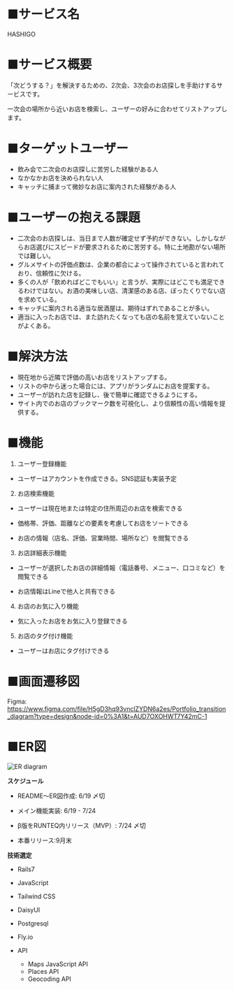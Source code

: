 # **■サービス名**

HASHIGO

# **■サービス概要**

「次どうする？」を解決するための、2次会、3次会のお店探しを手助けするサービスです。

一次会の場所から近いお店を検索し、ユーザーの好みに合わせてリストアップします。


# **■ターゲットユーザー**


- 飲み会で二次会のお店探しに苦労した経験がある人
- なかなかお店を決められない人
- キャッチに捕まって微妙なお店に案内された経験がある人


# **■ユーザーの抱える課題**

- 二次会のお店探しは、当日まで人数が確定せず予約ができない。しかしながらお店選びにスピードが要求されるために苦労する。特に土地勘がない場所では難しい。
- グルメサイトの評価点数は、企業の都合によって操作されていると言われており、信頼性に欠ける。
- 多くの人が「飲めればどこでもいい」と言うが、実際にはどこでも満足できるわけではない。お酒の美味しい店、清潔感のある店、ぼったくりでない店を求めている。
- キャッチに案内される適当な居酒屋は、期待はずれであることが多い。
- 適当に入ったお店では、また訪れたくなっても店の名前を覚えていないことがよくある。


# **■解決方法**

- 現在地から近隣で評価の高いお店をリストアップする。
- リストの中から迷った場合には、アプリがランダムにお店を提案する。
- ユーザーが訪れた店を記録し、後で簡単に確認できるようにする。
- サイト内でのお店のブックマーク数を可視化し、より信頼性の高い情報を提供する。


# **■機能**

1. ユーザー登録機能

- ユーザーはアカウントを作成できる。SNS認証も実装予定

2. お店検索機能

- ユーザーは現在地または特定の住所周辺のお店を検索できる

- 価格帯、評価、距離などの要素を考慮してお店をソートできる

- お店の情報（店名、評価、営業時間、場所など）を閲覧できる

3. お店詳細表示機能

- ユーザーが選択したお店の詳細情報（電話番号、メニュー、口コミなど）を閲覧できる

- お店情報はLineで他人と共有できる

4. お店のお気に入り機能

- 気に入ったお店をお気に入り登録できる

5. お店のタグ付け機能

- ユーザーはお店にタグ付けできる

# **■画面遷移図**
Figma:
https://www.figma.com/file/H5gD3hq93vnclZYDN6a2es/Portfolio_transition_diagram?type=design&node-id=0%3A1&t=AUD7OXOHWT7Y42mC-1


# **■ER図**
![ER diagram](https://viewer.diagrams.net/?tags=%7B%7D&highlight=0000ff&edit=_blank&layers=1&nav=1&title=Portfolio_erDiagram.drawio%20(1).png#R7Z1bc9o4GIZ%2Fy14ws72gAxhzuCzpITOb7uwm7bZ7lVGwMGqE5ZVFgP76lWzJ2IiDTcEmSDOZ1jog2%2Fpe65E%2BSXbDuZktP1EQTj8TD%2BJGp%2BUtG877RqczGPb5vyJilUS47XYS4VPkJVGZiAf0E8rIloydIw9GuYyMEMxQmI8ckyCAY5aLA5SSRT7bhOD8WUPgQy3iYQywHvsNeWwqb8ttreNvIfKn6sztlkyZAZVZRkRT4JFFJsr50HBuKCEsOZotbyAWdafqJfndxx2p6YVRGLAiP3j5Opj1FvMP%2F9z%2B%2BPTtT%2FD3D39625SlvAA8lzf8NYI0klfMVqoa%2BMWH4pCBJxE1ihigTFrLafEIXv8MoABSHtGOwxiDMEJx9iRmirB3B1ZkzlRBKjSaoCX07hNjibzcbne8MBEUhU944Q%2FyYkQywMgP%2BPGY37o444jCiF%2FLHYiYzDFlMywP9XpSNw0pg8tMlKy3T5DMIKMrnkWmdqUJpYYdGVysBdEeyrhpVgwDGQmkCP205PRk91y0IPD5raVn6x08W3%2FLyZyNcwHMqyYADI7IPPCirDT4QeYu11GxYEqIp6OJZ79u7oX8R1NC0U%2BhFiytm9VSHF6gGQYBf66AtxE1InE7EmsCYXxDMBGCC0gANc2JTB4l4RdAfchkREhQwOIackf8j9fZTeut23D5td7wcHsd5n8iO2U3JIgY5doWZUAusQUUMhsxEspCMZyo8qk0iDh%2BIoyR2U4V7n0eD0uzpBY35ZGVYk4XZUXgaCL464%2BdMuD3zxDAa9HHDYdouMHaaFssu7Wu0%2FrdrPjN5oLw6pzguO2dIs%2BDvOkYLaaIwYcQjEWmBUfXoUZj7xNw2FwZ%2BzglzbOlpShZWgVtQVeTAc%2FOieS8E7%2FkzbTPG%2Bp6ZaGokeQdRdz4KPDvkl%2F2NnTjXohulrsf895JdVSouAqE5FqoFIJK64xQ6dUNlV5xEVTTdkAPqfLOSxS3sK2unSh9TQMBmMGUKfzx4a33pSPlEoRiHEIGFiG1I2RYN0KGxiJkUNhW144Q5UTMiADOAMIWIqWlYhxElI%2FNQqM6aLQ7dVOj3zaFEkrfFhPNvu7IHtNVyKD3GIIoWhDqWWKUl415yHAsMipHhls7MrrGIMMpbJ2rR4bupo74aS0mykvFOEy0Xd0VAT0fqqknaWsqLgAqAvCGeEp8EgB8R2IRCGP8gIytJDnAnJG8qWKuvBNrYHjEh%2Fuk1DjyI8IKPjDw1ll%2BQkq%2BkM8gWCUp2XxLxL6L47euDP2bSXm%2FzAYUonStqN41mdMx3FdFsk0V1bJXPBRiwNALzBW%2FRxp%2FCf41Mgs78mstUpqoIlgMT%2FmrtRQOFtRx3XxByS1rBZ1MU%2Fr86z3HNJhTIHi%2Ft1vSMG05j6PWoCljbZvvGmxtLM7ViWjbac%2FTr6XpFhbGnsU023VwLhnoE58GraZp28nPtCr02U%2B7nuYkytnT3XRP290sUlwVUrLToad3U5RGS%2FEuxrnQYu6EaNvOiKYLD%2FUZUbuq5jipGAeSdKBlQVIjSLYtrKkUJMrqBoKkhKvh6kGi7%2FvAJPAZYnNvjRMPjtGMP%2FjG8uQI55Q5PNF9lpYnlfNk65qbaoFSwvd5bUApbq6rB4ru%2BhRTOxYnR%2BrFOJz0e5Ye1dNj2%2FKbSunR75sCCyVwC4tmX%2FdpUw4L4bmSqOAmAMxcUJTQinmgGFpQVA%2BKQd2gUCczABTDwta5dlAMdJ81CWHwCOxSzSPUYhwqBtYjVT0q0ne%2F1YeK3Rs5rgwVSuAWFc2B7o4eYxJBy4qj5GIeK1zLiupZ0a2dFbvdjtfGCrs8N60KfXkug%2FgxmM%2BexLJcS4uygjGOFsPdLxqwtDgbLfp102K4e0B5ZbQY2rVSaVXoa6WA51EYRRYV5dViHCo6emdjvbfzkQHf7u%2FMS8NVTXrZ%2FZ3pWqjTr3Gym3CK8b%2FMYph%2BYWFcyv7Ojr4Jx6D9nR27Dyd9a76%2BD8fu7zyJcozrHjh2W87Jh5bl0VL7%2Fk6no8ngY91oqWyw6djBZloV%2BmCTrkcLrw8yFyEa86Bi9%2BZcAFRq3%2Bvp6FtzDIKK3ZyTVoW%2BOYcB39LkOLUYR5OuPtodEfI8A%2FTZ%2Bi43302X910WdVmdz3XZtePLk7su0wfi9bguu%2Fr40iDXZdcOMNOq0AeYjU4Pi2eFFw14yngKaASTK%2Bz9NxcfOB7N2UR8bUQF%2BZEv%2F8eS1EFOSSrjONGH6GJQ%2F%2Bn3eL0Xv%2B5W9uBNXFBLqKE5ATOEV8kPbiF%2BgQyNQSY9ihsgkdruhMtsQnJqkRIQKnYZr9NeAEV89NzkLABsTgUs9uYbg3BXloU0nkjst5LRQwtDxs3WlN0V%2FZeEhlMQyCI7SRyXIWtKOr2Ly5iwTAoKvFjRIqmlbjRO4Y1cEE146eo88YOXSC3GYuYk4tMH%2BctKy%2BJ38vSMeHGiTN5ykmfYlGLN5XsC42c%2Ffpdxc8OWokURFnT6yf%2Fd%2FpvMZXpwTMSePiLvT7wMmWKkLjbZ37dxBx6KQgxWqkca5%2B60fkMz0cCDQApuQ4LbOrGJKPnjkehSafWy%2B7bVueNLtIbm9XWt5%2BTknpPy3aXa3fFdkz0nXes5SatC95zMI0it6%2BQ4uZiHE33xl8VJ5Tip3RHf1dePGYST4hMnV48TfQGZnd39VdEYB5W2q29wvvgvEOl2l6NQptiz63adir4m1FPbS5TPdrDxEaCiXxPaLKhb8deEXN3F98UuMz%2B0zLxbdNA5PFcvwbW%2Bh5NP1aTPwuuZqnF134NBUzWudT6kVaE7H15fF7E6t3YJ5RjXZXStH%2BLkfojyaKndre2W2Md2ZV4I13oh0qrQvRD2K0LHScU4kPQsSH4FJKVHqb38ILX%2Bl%2Bv1zEVIzyJk7YJsaVY%2FhwuSG4SuvitDi0D83fLkK%2BYiuP50eRxapaFiXslCLs6dj%2FHBD6HLZ%2BWgi1N5u0%2Fn4vzFz1nrrze6eAfzsVI53rrtouZVW9XO7cF2Nz3YTjEP9uFWgQcpEevu1tl5Kzr9TDwocvwP)



**スケジュール**

- README〜ER図作成: 6/19 〆切

- メイン機能実装: 6/19 - 7/24

- β版をRUNTEQ内リリース（MVP）: 7/24 〆切

- 本番リリース:9月末

**技術選定**

- Rails7

- JavaScript

- Tailwind CSS

- DaisyUI

- Postgresql

- Fly.io

- API

    - Maps JavaScript API
    - Places API
    - Geocoding API

